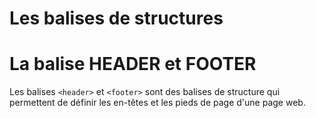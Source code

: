 <div w-full h-full>
    <div>
        <h1 w-95 pb-4 text-gradient-html font-mono text-2xl>Les balises de structures</h1>
    </div>
    <h1 text-xl pb-2 text-gradient-html>La balise HEADER et FOOTER</h1>
    <p pb-4>
        Les balises <code>&lt;header&gt;</code> et <code>&lt;footer&gt;</code> sont des balises de structure qui permettent de définir les en-têtes et les pieds de page d'une page web.
    </p>
    <div>
        <ListCustom
        title="Le <header> Peux contenir des éléments comme:"
        :list="[
            `Un menu`,
            `Un logo`,
            `des liens vers des réseaux sociaux`,
            `...`,
        ]"
        />
    </div>
        <div>
        <ListCustom
        title="Le <footer> Peux contenir des éléments comme:"
        :list="[
            `L'auteur de la page web`,
            `Les mentions légales`,
            `Des informations de contact`,
            `...`,
        ]"
        />
    </div>
    


</div>